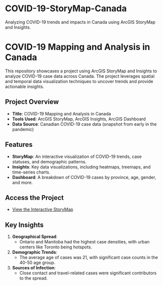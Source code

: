 # COVID-19-StoryMap-Canada
Analyzing COVID-19 trends and impacts in Canada using ArcGIS StoryMap and Insights.
# COVID-19 Mapping and Analysis in Canada

This repository showcases a project using ArcGIS StoryMap and Insights to analyze COVID-19 case data across Canada. The project leverages spatial and temporal data visualization techniques to uncover trends and provide actionable insights.

## Project Overview
- **Title**: COVID-19 Mapping and Analysis in Canada
- **Tools Used**: ArcGIS StoryMap, ArcGIS Insights, ArcGIS Dashboard
- **Data Source**: Canadian COVID-19 case data (snapshot from early in the pandemic)

## Features
- **StoryMap**: An interactive visualization of COVID-19 trends, case statuses, and demographic patterns.
- **Insights**: Key data visualizations, including heatmaps, treemaps, and time-series charts.
- **Dashboard**: A breakdown of COVID-19 cases by province, age, gender, and more.

## Access the Project
- [View the Interactive StoryMap](<https://arcg.is/0HWnej1>)

## Key Insights
1. **Geographical Spread**:
   - Ontario and Manitoba had the highest case densities, with urban centers like Toronto being hotspots.
2. **Demographic Trends**:
   - The average age of cases was 21, with significant case counts in the 40-50 age group.
3. **Sources of Infection**:
   - Close contact and travel-related cases were significant contributors to the spread.

